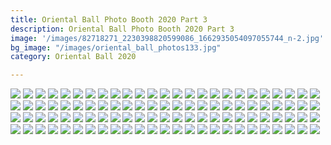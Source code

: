 ```yaml
---
title: Oriental Ball Photo Booth 2020 Part 3
description: Oriental Ball Photo Booth 2020 Part 3
image: '/images/82718271_2230398820599086_1662935054097055744_n-2.jpg'
bg_image: "/images/oriental_ball_photos133.jpg"
category: Oriental Ball 2020

---
```


![](/images/oriental_ball_photobooth201.jpg)
![](/images/oriental_ball_photobooth202.jpg)
![](/images/oriental_ball_photobooth203.jpg)
![](/images/oriental_ball_photobooth204.jpg)
![](/images/oriental_ball_photobooth205.jpg)
![](/images/oriental_ball_photobooth206.jpg)
![](/images/oriental_ball_photobooth207.jpg)
![](/images/oriental_ball_photobooth208.jpg)
![](/images/oriental_ball_photobooth209.jpg)
![](/images/oriental_ball_photobooth210.jpg)
![](/images/oriental_ball_photobooth211.jpg)
![](/images/oriental_ball_photobooth212.jpg)
![](/images/oriental_ball_photobooth213.jpg)
![](/images/oriental_ball_photobooth214.jpg)
![](/images/oriental_ball_photobooth215.jpg)
![](/images/oriental_ball_photobooth216.jpg)
![](/images/oriental_ball_photobooth217.jpg)
![](/images/oriental_ball_photobooth218.jpg)
![](/images/oriental_ball_photobooth219.jpg)
![](/images/oriental_ball_photobooth220.jpg)
![](/images/oriental_ball_photobooth221.jpg)
![](/images/oriental_ball_photobooth222.jpg)
![](/images/oriental_ball_photobooth223.jpg)
![](/images/oriental_ball_photobooth224.jpg)
![](/images/oriental_ball_photobooth225.jpg)
![](/images/oriental_ball_photobooth226.jpg)
![](/images/oriental_ball_photobooth227.jpg)
![](/images/oriental_ball_photobooth228.jpg)
![](/images/oriental_ball_photobooth229.jpg)
![](/images/oriental_ball_photobooth230.jpg)
![](/images/oriental_ball_photobooth231.jpg)
![](/images/oriental_ball_photobooth232.jpg)
![](/images/oriental_ball_photobooth233.jpg)
![](/images/oriental_ball_photobooth234.jpg)
![](/images/oriental_ball_photobooth235.jpg)
![](/images/oriental_ball_photobooth236.jpg)
![](/images/oriental_ball_photobooth237.jpg)
![](/images/oriental_ball_photobooth238.jpg)
![](/images/oriental_ball_photobooth239.jpg)
![](/images/oriental_ball_photobooth240.jpg)
![](/images/oriental_ball_photobooth241.jpg)
![](/images/oriental_ball_photobooth242.jpg)
![](/images/oriental_ball_photobooth243.jpg)
![](/images/oriental_ball_photobooth244.jpg)
![](/images/oriental_ball_photobooth245.jpg)
![](/images/oriental_ball_photobooth246.jpg)
![](/images/oriental_ball_photobooth247.jpg)
![](/images/oriental_ball_photobooth248.jpg)
![](/images/oriental_ball_photobooth249.jpg)
![](/images/oriental_ball_photobooth250.jpg)
![](/images/oriental_ball_photobooth251.jpg)
![](/images/oriental_ball_photobooth252.jpg)
![](/images/oriental_ball_photobooth253.jpg)
![](/images/oriental_ball_photobooth254.jpg)
![](/images/oriental_ball_photobooth255.jpg)
![](/images/oriental_ball_photobooth256.jpg)
![](/images/oriental_ball_photobooth257.jpg)
![](/images/oriental_ball_photobooth258.jpg)
![](/images/oriental_ball_photobooth259.jpg)
![](/images/oriental_ball_photobooth260.jpg)
![](/images/oriental_ball_photobooth261.jpg)
![](/images/oriental_ball_photobooth262.jpg)
![](/images/oriental_ball_photobooth263.jpg)
![](/images/oriental_ball_photobooth264.jpg)
![](/images/oriental_ball_photobooth265.jpg)
![](/images/oriental_ball_photobooth266.jpg)
![](/images/oriental_ball_photobooth267.jpg)
![](/images/oriental_ball_photobooth268.jpg)
![](/images/oriental_ball_photobooth269.jpg)
![](/images/oriental_ball_photobooth270.jpg)
![](/images/oriental_ball_photobooth271.jpg)
![](/images/oriental_ball_photobooth272.jpg)
![](/images/oriental_ball_photobooth273.jpg)
![](/images/oriental_ball_photobooth274.jpg)
![](/images/oriental_ball_photobooth275.jpg)
![](/images/oriental_ball_photobooth276.jpg)
![](/images/oriental_ball_photobooth277.jpg)
![](/images/oriental_ball_photobooth278.jpg)
![](/images/oriental_ball_photobooth279.jpg)
![](/images/oriental_ball_photobooth280.jpg)
![](/images/oriental_ball_photobooth281.jpg)
![](/images/oriental_ball_photobooth282.jpg)
![](/images/oriental_ball_photobooth283.jpg)
![](/images/oriental_ball_photobooth284.jpg)
![](/images/oriental_ball_photobooth285.jpg)
![](/images/oriental_ball_photobooth286.jpg)
![](/images/oriental_ball_photobooth287.jpg)
![](/images/oriental_ball_photobooth288.jpg)
![](/images/oriental_ball_photobooth289.jpg)
![](/images/oriental_ball_photobooth290.jpg)
![](/images/oriental_ball_photobooth291.jpg)
![](/images/oriental_ball_photobooth292.jpg)
![](/images/oriental_ball_photobooth293.jpg)
![](/images/oriental_ball_photobooth294.jpg)
![](/images/oriental_ball_photobooth295.jpg)
![](/images/oriental_ball_photobooth296.jpg)
![](/images/oriental_ball_photobooth297.jpg)
![](/images/oriental_ball_photobooth298.jpg)
![](/images/oriental_ball_photobooth299.jpg)
![](/images/oriental_ball_photobooth300.jpg)
